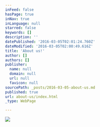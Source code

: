 ```yaml
---
inFeed: false
hasPage: true
inNav: true
inLanguage: null
starred: false
keywords: []
description: ''
datePublished: '2016-03-05T02:01:24.760Z'
dateModified: '2016-03-05T02:00:49.616Z'
title: 'About us!'
author: []
authors: []
publisher:
  name: null
  domain: null
  url: null
  favicon: null
sourcePath: _posts/2016-03-05-about-us.md
published: true
url: about-us/index.html
_type: WebPage

---
```

![](https://the-grid-user-content.s3-us-west-2.amazonaws.com/ef4b6e73-d149-4d07-9660-aaab528061a6.jpg)